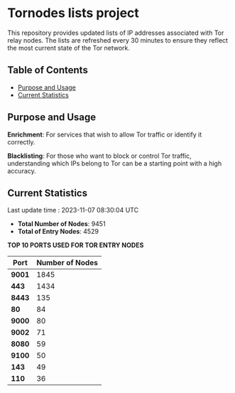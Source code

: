 # Tornodes lists project

This repository provides updated lists of IP addresses associated with Tor relay nodes. The lists are refreshed every 30 minutes to ensure they reflect the most current state of the Tor network.

## Table of Contents

- [Purpose and Usage](#purpose-and-usage)
- [Current Statistics](#current-statistics)


## Purpose and Usage

**Enrichment**: For services that wish to allow Tor traffic or identify it correctly.

**Blacklisting**: For those who want to block or control Tor traffic, understanding which IPs belong to Tor can be a starting point with a high accuracy.

## Current Statistics

Last update time : 2023-11-07 08:30:04 UTC

- **Total Number of Nodes**: 9451
- **Total of Entry Nodes**: 4529

**TOP 10 PORTS USED FOR TOR ENTRY NODES**

| **Port** | **Number of Nodes** |
|------|-----------------|
| **9001**   | 1845  |
| **443**   | 1434  |
| **8443**   | 135  |
| **80**   | 84  |
| **9000**   | 80  |
| **9002**   | 71  |
| **8080**   | 59  |
| **9100**   | 50  |
| **143**   | 49  |
| **110**   | 36  |

